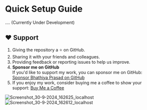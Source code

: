 # Quick Setup Guide

.... (Currently Under Development)

## ❤️ Support

1. Giving the repository a ⭐ on GitHub.
2. Sharing it with your friends and colleagues.
3. Providing feedback or reporting issues to help us improve.
4. **Sponsor me on GitHub**  
   If you'd like to support my work, you can sponsor me on GitHub:  
   [Sponsor Bhathiya Prasad on GitHub](https://github.com/sponsors/BhathiyaPrasad)
5. If you enjoy my work, consider buying me a coffee to show your support:
   [Buy Me a Coffee](https://buymeacoffee.com/bhathiyaprasad)


![Screenshot_30-9-2024_162625_localhost](https://github.com/user-attachments/assets/c6007b2c-7d35-4c31-830f-1465b90d5acc)
![Screenshot_30-9-2024_162612_localhost](https://github.com/user-attachments/assets/4d596c6f-6618-4999-b1c5-482bcec43e63)
